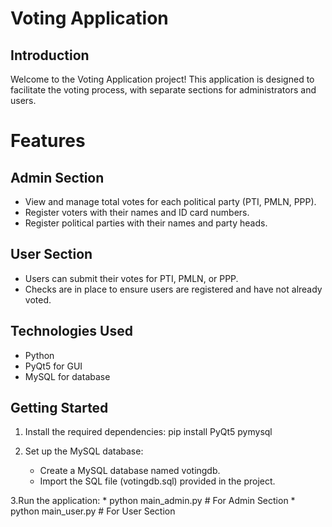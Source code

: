 # Voting Application

## Introduction

Welcome to the Voting Application project! This application is designed to facilitate the voting process, with separate sections for administrators and users.

# Features

## Admin Section

* View and manage total votes for each political party (PTI, PMLN, PPP).<br>
* Register voters with their names and ID card numbers.<br>
* Register political parties with their names and party heads.<br>

## User Section

* Users can submit their votes for PTI, PMLN, or PPP.<br>
* Checks are in place to ensure users are registered and have not already voted.<br>

## Technologies Used

* Python
* PyQt5 for GUI
* MySQL for database


## Getting Started

1. Install the required dependencies:
    pip install PyQt5 pymysql

2. Set up the MySQL database:
    * Create a MySQL database named votingdb.
    * Import the SQL file (votingdb.sql) provided in the project.

3.Run the application:
    * python main_admin.py  # For Admin Section
    * python main_user.py   # For User Section
